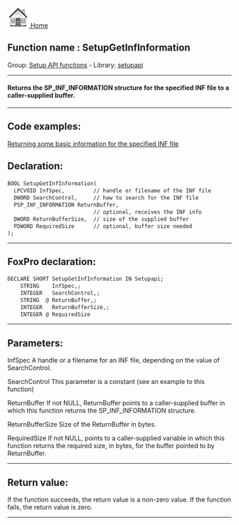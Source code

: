 [<img src="../../images/home.png"> Home ](https://github.com/VFPX/Win32API)  

## Function name : SetupGetInfInformation
Group: [Setup API functions](../../functions_group.md#Setup_API_functions)  -  Library: [setupapi](../../Libraries.md#setupapi)  
***  


#### Returns the SP_INF_INFORMATION structure for the specified INF file to a caller-supplied buffer.

***  


## Code examples:
[Returning some basic information for the specified INF file](../../samples/sample_123.md)  

## Declaration:
```foxpro  
BOOL SetupGetInfInformation(
  LPCVOID InfSpec,         // handle or filename of the INF file
  DWORD SearchControl,     // how to search for the INF file
  PSP_INF_INFORMATION ReturnBuffer,
                           // optional, receives the INF info
  DWORD ReturnBufferSize,  // size of the supplied buffer
  PDWORD RequiredSize      // optional, buffer size needed
);  
```  
***  


## FoxPro declaration:
```foxpro  
DECLARE SHORT SetupGetInfInformation IN Setupapi;
	STRING    InfSpec,;
	INTEGER   SearchControl,;
	STRING  @ ReturnBuffer,;
	INTEGER   ReturnBufferSize,;
	INTEGER @ RequiredSize  
```  
***  


## Parameters:
InfSpec 
A handle or a filename for an INF file, depending on the value of SearchControl. 

SearchControl 
This parameter is a constant (see an example to this function)

ReturnBuffer 
If not NULL, ReturnBuffer points to a caller-supplied buffer in which this function returns the SP_INF_INFORMATION structure. 

ReturnBufferSize 
Size of the ReturnBuffer in bytes. 

RequiredSize 
If not NULL, points to a caller-supplied variable in which this function returns the required size, in bytes, for the buffer pointed to by ReturnBuffer.  
***  


## Return value:
If the function succeeds, the return value is a non-zero value. If the function fails, the return value is zero. 
  
***  

